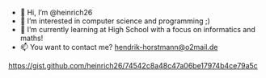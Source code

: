 - 👋 Hi, I’m @heinrich26
- 👀 I’m interested in computer science and programming ;)
- 🌱 I’m currently learning at High School with a focus on informatics and maths!
- 📫 You want to contact me? hendrik-horstmann@o2mail.de

<!---
heinrich26/heinrich26 is a ✨ special ✨ repository because its `README.md` (this file) appears on your GitHub profile.
You can click the Preview link to take a look at your changes.
--->

https://gist.github.com/heinrich26/74542c8a48c47a06be17974b4ce79a5c
